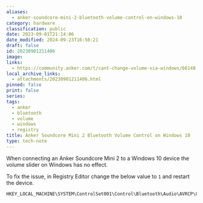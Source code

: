```yaml
---
aliases:
  - anker-soundcore-mini-2-bluetooth-volume-control-on-windows-10
category: hardware
classification: public
date: 2023-09-01T21:14:06
date_modified: 2024-09-23T16:50:21
draft: false
id: 20230901211406
image: 
links:
  - https://community.anker.com/t/cant-change-volume-via-windows/66148
local_archive_links:
  - attachments/20230901211406.html
pinned: false
print: false
series: 
tags:
  - anker
  - bluetooth
  - volume
  - windows
  - registry
title: Anker Soundcore Mini 2 Bluetooth Volume Control on Windows 10
type: tech-note
---
```


When connecting an Anker Soundcore Mini 2 to a Windows 10 device the volume slider on Windows has no effect.

To fix the issue, in Registry Editor change the below value to `1` and restart the device.

```
HKEY_LOCAL_MACHINE\SYSTEM\ControlSet001\Control\Bluetooth\Audio\AVRCP\CT\DisableAbsoluteVolume
```

